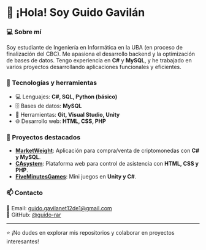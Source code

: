# 👋 ¡Hola! Soy Guido Gavilán

### 💻 Sobre mí
Soy estudiante de Ingeniería en Informática en la UBA (en proceso de finalización del CBC). Me apasiona el desarrollo backend y la optimización de bases de datos. Tengo experiencia en **C#** y **MySQL**, y he trabajado en varios proyectos desarrollando aplicaciones funcionales y eficientes.

### 🚀 Tecnologías y herramientas
- 💻 Lenguajes: **C#, SQL, Python (básico)**
- 🗄️ Bases de datos: **MySQL**
- 🔧 Herramientas: **Git, Visual Studio, Unity**
- 🌐 Desarrollo web: **HTML, CSS, PHP**

### 📌 Proyectos destacados
- **[MarketWeight](#)**: Aplicación para compra/venta de criptomonedas con **C# y MySQL**.
- **[CAsystem](#)**: Plataforma web para control de asistencia con **HTML, CSS y PHP**.
- **[FiveMinutesGames](#)**: Mini juegos en **Unity y C#**.

### 📫 Contacto
📩 Email: guido.gavilanet12de1@gmail.com  
🐙 GitHub: [@guido-rar](#)

---
⭐ ¡No dudes en explorar mis repositorios y colaborar en proyectos interesantes!
